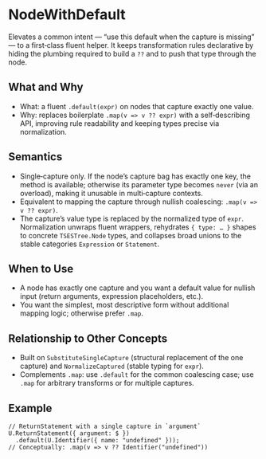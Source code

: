 # NodeWithDefault

Elevates a common intent — “use this default when the capture is missing” — to a
first‑class fluent helper. It keeps transformation rules declarative by hiding
the plumbing required to build a `??` and to push that type through the node.

## What and Why

- What: a fluent `.default(expr)` on nodes that capture exactly one value.
- Why: replaces boilerplate `.map(v => v ?? expr)` with a self‑describing API,
  improving rule readability and keeping types precise via normalization.

## Semantics

- Single‑capture only. If the node’s capture bag has exactly one key, the method
  is available; otherwise its parameter type becomes `never` (via an overload),
  making it unusable in multi‑capture contexts.
- Equivalent to mapping the capture through nullish coalescing:
  `.map(v => v ?? expr)`.
- The capture’s value type is replaced by the normalized type of `expr`.
  Normalization unwraps fluent wrappers, rehydrates `{ type: … }` shapes to
  concrete `TSESTree.Node` types, and collapses broad unions to the stable
  categories `Expression` or `Statement`.

## When to Use

- A node has exactly one capture and you want a default value for nullish input
  (return arguments, expression placeholders, etc.).
- You want the simplest, most descriptive form without additional mapping logic;
  otherwise prefer `.map`.

## Relationship to Other Concepts

- Built on `SubstituteSingleCapture` (structural replacement of the one capture)
  and `NormalizeCaptured` (stable typing for `expr`).
- Complements `.map`: use `.default` for the common coalescing case; use `.map`
  for arbitrary transforms or for multiple captures.

## Example

```
// ReturnStatement with a single capture in `argument`
U.ReturnStatement({ argument: $ })
  .default(U.Identifier({ name: "undefined" }));
// Conceptually: .map(v => v ?? Identifier("undefined"))
```
